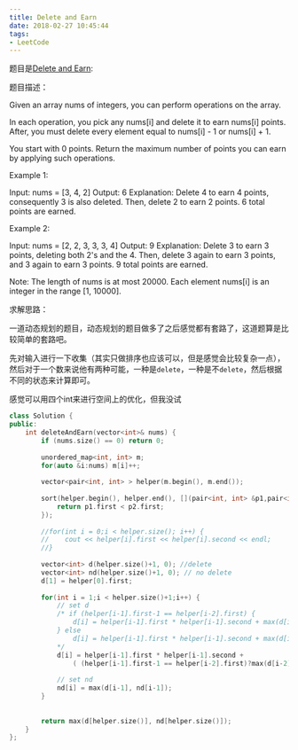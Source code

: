 ```yaml
---
title: Delete and Earn
date: 2018-02-27 10:45:44
tags:
- LeetCode
---
```


题目是[Delete and Earn](https://leetcode.com/problems/delete-and-earn/description/):

题目描述：


Given an array nums of integers, you can perform operations on the array.

In each operation, you pick any nums[i] and delete it to earn nums[i] points.  After, you must delete every element equal to nums[i] - 1 or nums[i] + 1.

You start with 0 points.  Return the maximum number of points you can earn by applying such operations.


Example 1:

Input: nums = [3, 4, 2]
Output: 6
Explanation: 
Delete 4 to earn 4 points, consequently 3 is also deleted.
Then, delete 2 to earn 2 points. 6 total points are earned.



Example 2:

Input: nums = [2, 2, 3, 3, 3, 4]
Output: 9
Explanation: 
Delete 3 to earn 3 points, deleting both 2's and the 4.
Then, delete 3 again to earn 3 points, and 3 again to earn 3 points.
9 total points are earned.



Note:
The length of nums is at most 20000.
Each element nums[i] is an integer in the range [1, 10000].


求解思路：

一道动态规划的题目，动态规划的题目做多了之后感觉都有套路了，这道题算是比较简单的套路吧。

先对输入进行一下收集（其实只做排序也应该可以，但是感觉会比较复杂一点），然后对于一个数来说他有两种可能，一种是`delete`，一种是不`delete`，然后根据不同的状态来计算即可。

感觉可以用四个int来进行空间上的优化，但我没试

```cpp
class Solution {
public:
    int deleteAndEarn(vector<int>& nums) {
        if (nums.size() == 0) return 0;
        
        unordered_map<int, int> m;
        for(auto &i:nums) m[i]++;
        
        vector<pair<int, int> > helper(m.begin(), m.end());
        
        sort(helper.begin(), helper.end(), [](pair<int, int> &p1,pair<int, int> &p2) {
            return p1.first < p2.first;
        });
        
        //for(int i = 0;i < helper.size(); i++) {
        //    cout << helper[i].first << helper[i].second << endl;
        //}
        
        vector<int> d(helper.size()+1, 0); //delete
        vector<int> nd(helper.size()+1, 0); // no delete
        d[1] = helper[0].first;
        
        for(int i = 1;i < helper.size()+1;i++) {
            // set d
            /* if (helper[i-1].first-1 == helper[i-2].first) {
                d[i] = helper[i-1].first * helper[i-1].second + max(d[i-2], nd[i-2]);
            } else 
                d[i] = helper[i-1].first * helper[i-1].second + max(d[i-1], nd[i-1]);
            */
            d[i] = helper[i-1].first * helper[i-1].second +
                ( (helper[i-1].first-1 == helper[i-2].first)?max(d[i-2], nd[i-2]):max(d[i-1], nd[i-1]) );
            
            // set nd
            nd[i] = max(d[i-1], nd[i-1]);
        }
        
        
        return max(d[helper.size()], nd[helper.size()]);
    }
};
```
